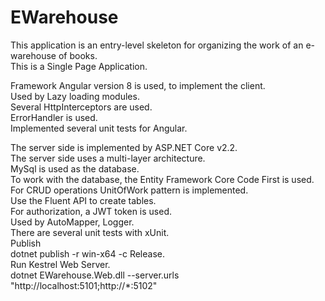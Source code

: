 # EWarehouse
This application is an entry-level skeleton for organizing the work of an e-warehouse of books.  
This is a Single Page Application.  

Framework Angular version 8 is used, to implement the client.  
Used by Lazy loading modules.  
Several HttpInterceptors are used.  
ErrorHandler is used.  
Implemented several unit tests for Angular.  

The server side is implemented by ASP.NET Core v2.2.  
The server side uses a multi-layer architecture.  
MySql is used as the database.  
To work with the database, the Entity Framework Core Code First is used.  
For CRUD operations UnitOfWork pattern is implemented.  
Use the Fluent API to create tables.  
For authorization, a JWT token is used.  
Used by AutoMapper, Logger.  
There are several unit tests with xUnit.  
Publish  
dotnet publish -r win-x64 -c Release.  
Run Kestrel Web Server.   
dotnet EWarehouse.Web.dll --server.urls "http://localhost:5101;http://*:5102"


